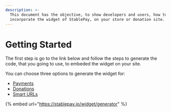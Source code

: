 ```yaml
---
description: >-
  This document has the objective, to show developers and users, how to
  incorporate the widget of StablePay, on your store or donation site.
---
```


# Getting Started

The first step is go to the link below and follow the steps to generate the code, that you going to use, to embeded the widget on your site.

You can choose three options to generate the widget for:

* [Payments](https://stablepay.gitbook.io/stablepay/getting-started/payments)
* [Donations](https://stablepay.gitbook.io/stablepay/getting-started/donations)
* [Smart URLs](https://stablepay.gitbook.io/stablepay/getting-started/smart-urls)

{% embed url="https://stablepay.io/widget/generator" %}



